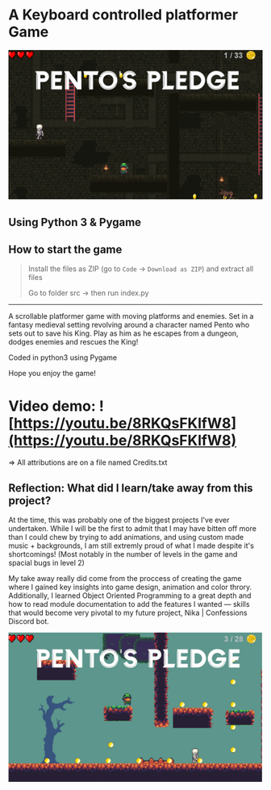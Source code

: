 # A Keyboard controlled platformer Game
![](images/PentoTitle1.jpg)

## Using Python 3 & Pygame
## How to start the game
> Install the files as ZIP (go to `Code` -> `Download as ZIP`) and extract all files
> 
> Go to folder src -> then run index.py


-------------

A scrollable platformer game with moving platforms and enemies.
Set in a fantasy medieval setting revolving around a character named 
Pento who sets out to save his King. Play as him as he escapes from 
a dungeon, dodges enemies and rescues the King!

Coded in python3 using Pygame

Hope you enjoy the game!

# Video demo: ![https://youtu.be/8RKQsFKlfW8](https://youtu.be/8RKQsFKlfW8)

=> All attributions are on a file named Credits.txt

## Reflection: What did I learn/take away from this project?
At the time, this was probably one of the biggest projects I've ever undertaken. While I will be the first to admit that I may have bitten off more than I could chew by trying to add animations, and using custom made music + backgrounds, I am still extremly proud of what I made despite it's shortcomings! (Most notably in the number of levels in the game and spacial bugs in level 2) 

My take away really did come from the proccess of creating the game where I gained key insights into game design, animation and color throry. Additionally, I learned Object Oriented Programming to a great depth and how to read module documentation to add the features I wanted — skills that would become very pivotal to my future project, Nika | Confessions Discord bot. 

![](images/PentoTitle2.jpg)
